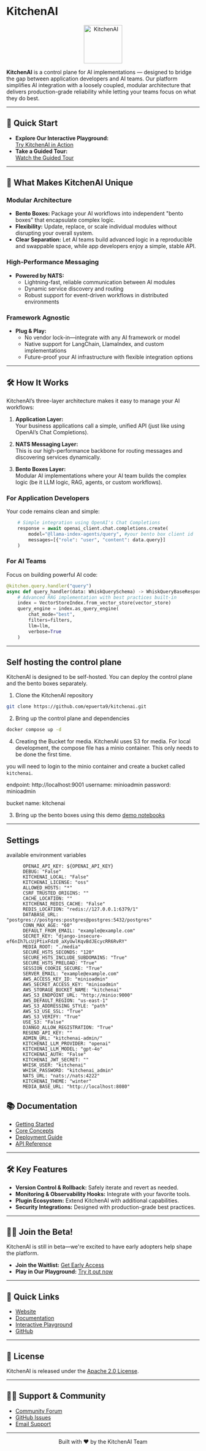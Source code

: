 # KitchenAI

<p align="center">
  <img src="docs/_static/images/logo.png" alt="KitchenAI" width="100" height="100">
</p>

**KitchenAI** is a control plane for AI implementations — designed to bridge the gap between application developers and AI teams. Our platform simplifies AI integration with a loosely coupled, modular architecture that delivers production-grade reliability while letting your teams focus on what they do best.

---

## 🚀 Quick Start

- **Explore Our Interactive Playground:**  
  [Try KitchenAI in Action](https://playground.kitchenai.dev/apps/playground)
- **Take a Guided Tour:**  
  [Watch the Guided Tour](https://app.arcade.software/share/j5ORenX65H5xuZWRppR4)

---

## 🌟 What Makes KitchenAI Unique

### Modular Architecture
- **Bento Boxes:** Package your AI workflows into independent "bento boxes" that encapsulate complex logic.  
- **Flexibility:** Update, replace, or scale individual modules without disrupting your overall system.  
- **Clear Separation:** Let AI teams build advanced logic in a reproducible and swappable space, while app developers enjoy a simple, stable API.

### High-Performance Messaging
- **Powered by NATS:**  
  - Lightning-fast, reliable communication between AI modules  
  - Dynamic service discovery and routing  
  - Robust support for event-driven workflows in distributed environments

### Framework Agnostic
- **Plug & Play:**  
  - No vendor lock-in—integrate with any AI framework or model  
  - Native support for LangChain, LlamaIndex, and custom implementations  
  - Future-proof your AI infrastructure with flexible integration options

---

## 🛠️ How It Works

KitchenAI’s three-layer architecture makes it easy to manage your AI workflows:

1. **Application Layer:**  
   Your business applications call a simple, unified API (just like using OpenAI’s Chat Completions).
   
2. **NATS Messaging Layer:**  
   This is our high-performance backbone for routing messages and discovering services dynamically.
   
3. **Bento Boxes Layer:**  
   Modular AI implementations where your AI team builds the complex logic (be it LLM logic, RAG, agents, or custom workflows).

### For Application Developers
Your code remains clean and simple:

```python
    # Simple integration using OpenAI's Chat Completions
    response = await openai_client.chat.completions.create(
        model="@llama-index-agents/query", #your bento box client id 
        messages=[{"role": "user", "content": data.query}]
    )
```

### For AI Teams
Focus on building powerful AI code:

```python
@kitchen.query.handler("query")
async def query_handler(data: WhiskQuerySchema) -> WhiskQueryBaseResponseSchema:
    # Advanced RAG implementation with best practices built-in
    index = VectorStoreIndex.from_vector_store(vector_store)
    query_engine = index.as_query_engine(
        chat_mode="best",
        filters=filters,
        llm=llm,
        verbose=True
    )
```

---
## Self hosting the control plane 

KitchenAI is designed to be self-hosted. You can deploy the control plane and the bento boxes separately.



1. Clone the KitchenAI repository
```bash
git clone https://github.com/epuerta9/kitchenai.git
```

2. Bring up the control plane and dependencies
```bash
docker compose up -d
```

4. Creating the Bucket for media. KitchenAI uses S3 for media. For local development, the compose file has a minio container. This only needs to be done the first time. 

you will need to login to the minio container and create a bucket called `kitchenai`.

endpoint: http://localhost:9001
username: minioadmin
password: minioadmin

bucket name: kitchenai

3. Bring up the bento boxes using this demo [demo notebooks](https://github.com/epuerta9/kitchenai-demo)
---

## Settings

available environment variables
```
      OPENAI_API_KEY: ${OPENAI_API_KEY}
      DEBUG: "False"
      KITCHENAI_LOCAL: "False"
      KITCHENAI_LICENSE: "oss"
      ALLOWED_HOSTS: "*"
      CSRF_TRUSTED_ORIGINS: ""
      CACHE_LOCATION: ""
      KITCHENAI_REDIS_CACHE: "False"
      REDIS_LOCATION: "redis://127.0.0.1:6379/1"
      DATABASE_URL: "postgres://postgres:postgres@postgres:5432/postgres"
      CONN_MAX_AGE: "60"
      DEFAULT_FROM_EMAIL: "example@example.com"
      SECRET_KEY: "django-insecure-ef6nIh7LcUjPtixFdz0_aXyUwlKqvBdJEcycRR6RvRY"
      MEDIA_ROOT: "./media"
      SECURE_HSTS_SECONDS: "120"
      SECURE_HSTS_INCLUDE_SUBDOMAINS: "True"
      SECURE_HSTS_PRELOAD: "True"
      SESSION_COOKIE_SECURE: "True"
      SERVER_EMAIL: "example@example.com"
      AWS_ACCESS_KEY_ID: "minioadmin"
      AWS_SECRET_ACCESS_KEY: "minioadmin"
      AWS_STORAGE_BUCKET_NAME: "kitchenai"
      AWS_S3_ENDPOINT_URL: "http://minio:9000"
      AWS_DEFAULT_REGION: "us-east-1"
      AWS_S3_ADDRESSING_STYLE: "path"
      AWS_S3_USE_SSL: "True"
      AWS_S3_VERIFY: "True"
      USE_S3: "False"
      DJANGO_ALLOW_REGISTRATION: "True"
      RESEND_API_KEY: ""
      ADMIN_URL: "kitchenai-admin/"
      KITCHENAI_LLM_PROVIDER: "openai"
      KITCHENAI_LLM_MODEL: "gpt-4o"
      KITCHENAI_AUTH: "False"
      KITCHENAI_JWT_SECRET: ""
      WHISK_USER: "kitchenai"
      WHISK_PASSWORD: "kitchenai_admin"
      NATS_URL: "nats://nats:4222"
      KITCHENAI_THEME: "winter"
      MEDIA_BASE_URL: "http://localhost:8080"
```


## 📚 Documentation

- [Getting Started](https://kitchenai.dev/docs/getting-started)
- [Core Concepts](https://kitchenai.dev/docs/core-concepts)
- [Deployment Guide](https://kitchenai.dev/docs/deployment)
- [API Reference](https://kitchenai.dev/docs/api-reference)

---

## 🛠️ Key Features

- **Version Control & Rollback:** Safely iterate and revert as needed.
- **Monitoring & Observability Hooks:** Integrate with your favorite tools.
- **Plugin Ecosystem:** Extend KitchenAI with additional capabilities.
- **Security Integrations:** Designed with production-grade best practices.

---

## 🙋‍♂️ Join the Beta!

KitchenAI is still in beta—we're excited to have early adopters help shape the platform.  
- **Join the Waitlist:** [Get Early Access](https://kitchenai.dev/#waitlist)  
- **Play in Our Playground:** [Try it out now](https://playground.kitchenai.dev)

---

## 🔗 Quick Links

- [Website](https://kitchenai.dev)
- [Documentation](https://kitchenai.dev/docs)
- [Interactive Playground](https://playground.kitchenai.dev)
- [GitHub](https://github.com/epuerta9/kitchenai)

---

## 📄 License

KitchenAI is released under the [Apache 2.0 License](LICENSE).

---

## 🙋‍♂️ Support & Community

- [Community Forum](https://kitchenai.dev/community)
- [GitHub Issues](https://github.com/epuerta9/kitchenai/issues)
- [Email Support](mailto:support@kitchenai.dev)

---

<p align="center">
  Built with ❤️ by the KitchenAI Team
</p>
